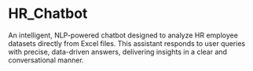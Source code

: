 # HR_Chatbot
An intelligent, NLP-powered chatbot designed to analyze HR employee datasets directly from Excel files. This assistant responds to user queries with precise, data-driven answers, delivering insights in a clear and conversational manner.
